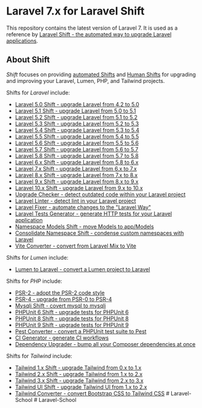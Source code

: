 # Laravel 7.x for Laravel Shift

This repository contains the latest version of Laravel 7. It is used as a reference by [Laravel Shift - the automated way to upgrade Laravel applications](https://laravelshift.com).

## About Shift
*Shift* focuses on providing [automated Shifts](https://laravelshift.com/shifts) and [Human Shifts](https://laravelshift.com/human-shifts) for upgrading and improving your Laravel, Lumen, PHP, and Tailwind projects.

Shifts for *Laravel* include:

- [Laravel 5.0 Shift - upgrade Laravel from 4.2 to 5.0](https://laravelshift.com/upgrade-laravel-4.2-to-laravel-5.0)
- [Laravel 5.1 Shift - upgrade Laravel from 5.0 to 5.1](https://laravelshift.com/upgrade-laravel-5.0-to-laravel-5.1)
- [Laravel 5.2 Shift - upgrade Laravel from 5.1 to 5.2](https://laravelshift.com/upgrade-laravel-5.1-to-laravel-5.2)
- [Laravel 5.3 Shift - upgrade Laravel from 5.2 to 5.3](https://laravelshift.com/upgrade-laravel-5.2-to-laravel-5.3)
- [Laravel 5.4 Shift - upgrade Laravel from 5.3 to 5.4](https://laravelshift.com/upgrade-laravel-5.3-to-laravel-5.4)
- [Laravel 5.5 Shift - upgrade Laravel from 5.4 to 5.5](https://laravelshift.com/upgrade-laravel-5.4-to-laravel-5.5)
- [Laravel 5.6 Shift - upgrade Laravel from 5.5 to 5.6](https://laravelshift.com/upgrade-laravel-5.5-to-laravel-5.6)
- [Laravel 5.7 Shift - upgrade Laravel from 5.6 to 5.7](https://laravelshift.com/upgrade-laravel-5.6-to-laravel-5.7)
- [Laravel 5.8 Shift - upgrade Laravel from 5.7 to 5.8](https://laravelshift.com/upgrade-laravel-5.7-to-laravel-5.8)
- [Laravel 6.x Shift - upgrade Laravel from 5.8 to 6.x](https://laravelshift.com/upgrade-laravel-5.8-to-laravel-6.0)
- [Laravel 7.x Shift - upgrade Laravel from 6.x to 7.x](https://laravelshift.com/upgrade-laravel-6-to-laravel-7)
- [Laravel 8.x Shift - upgrade Laravel from 7.x to 8.x](https://laravelshift.com/upgrade-laravel-7-to-laravel-8)
- [Laravel 9.x Shift - upgrade Laravel from 8.x to 9.x](https://laravelshift.com/upgrade-laravel-8-to-laravel-9)
- [Laravel 10.x Shift - upgrade Laravel from 9.x to 10.x](https://laravelshift.com/upgrade-laravel-9-to-laravel-10)
- [Upgrade Checker - detect outdated code within your Laravel project](https://laravelshift.com/laravel-upgrade-checker)
- [Laravel Linter - detect lint in your Laravel project](https://laravelshift.com/laravel-linter)
- [Laravel Fixer - automate changes to the "Laravel Way"](https://laravelshift.com/laravel-code-fixer)
- [Laravel Tests Generator - generate HTTP tests for your Laravel application](https://laravelshift.com/laravel-test-generator)
- [Namespace Models Shift - move Models to app/Models](https://laravelshift.com/laravel-namespace-models)
- [Consolidate Namespace Shift - condense custom namespaces with Laravel](https://laravelshift.com/laravel-consolidate-custom-namespaces)
- [Vite Converter - convert from Laravel Mix to Vite](https://laravelshift.com/convert-laravel-mix-to-vite)


Shifts for *Lumen* include:

- [Lumen to Laravel - convert a Lumen project to Laravel](https://laravelshift.com/convert-lumen-to-laravel) 


Shifts for *PHP* include:

- [PSR-2 - adopt the PSR-2 code style](https://laravelshift.com/upgrade-psr2-code-style-standard)
- [PSR-4 - upgrade from PSR-0 to PSR-4](https://laravelshift.com/upgrade-namespace-psr0-psr4)
- [Mysqli Shift - covert mysql to mysqli](https://laravelshift.com/upgrade-mysql-mysqli)
- [PHPUnit 6 Shift - upgrade tests for PHPUnit 6](https://laravelshift.com/upgrade-phpunit-6)
- [PHPUnit 8 Shift - upgrade tests for PHPUnit 8](https://laravelshift.com/upgrade-phpunit-8)
- [PHPUnit 9 Shift - upgrade tests for PHPUnit 9](https://laravelshift.com/upgrade-phpunit-9)
- [Pest Converter - convert a PHPUnit test suite to Pest](https://laravelshift.com/phpunit-to-pest-converter)
- [CI Generator - generate CI workflows](https://laravelshift.com/ci-generator)
- [Dependency Upgrader - bump all your Composer dependencies at once](https://laravelshift.com/composer-dependency-upgrader)

Shifts for *Tailwind* include:

- [Tailwind 1.x Shift - upgrade Tailwind from 0.x to 1.x](https://laravelshift.com/upgrade-tailwind-css-0-to-tailwind-css-1)
- [Tailwind 2.x Shift - upgrade Tailwind from 1.x to 2.x](https://laravelshift.com/upgrade-tailwind-css-1-to-tailwind-css-2)
- [Tailwind 3.x Shift - upgrade Tailwind from 2.x to 3.x](https://laravelshift.com/upgrade-tailwind-css-2-to-tailwind-css-3)
- [Tailwind UI Shift - upgrade Tailwind UI from 1.x to 2.x](https://laravelshift.com/upgrade-tailwind-ui-1-to-tailwind-ui-2)
- [Tailwind Converter - convert Bootstrap CSS to Tailwind CSS](https://laravelshift.com/convert-bootstrap-to-tailwind-css)
#   L a r a v e l - S c h o o l  
 #   L a r a v e l - S c h o o l  
 